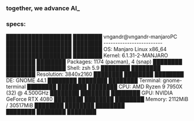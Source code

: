 ### together, we advance AI_

### specs:
██████████████████  ████████   vngandr@vngandr-manjaroPC 
██████████████████  ████████   ------------------------- 
██████████████████  ████████   OS: Manjaro Linux x86_64 
██████████████████  ████████   Kernel: 6.1.31-2-MANJARO 
████████            ████████   Packages: 1174 (pacman), 4 (snap)
████████  ████████  ████████   Shell: zsh 5.9
████████  ████████  ████████   Resolution: 3840x2160
████████  ████████  ████████   DE: GNOME 44.1
████████  ████████  ████████   Terminal: gnome-terminal 
████████  ████████  ████████   CPU: AMD Ryzen 9 7950X (32) @ 4.500GHz
████████  ████████  ████████   GPU: NVIDIA GeForce RTX 4080
████████  ████████  ████████   Memory: 2112MiB / 30517MiB
████████  ████████  ████████    
████████  ████████  ████████   
                               
                                
                               
                                
